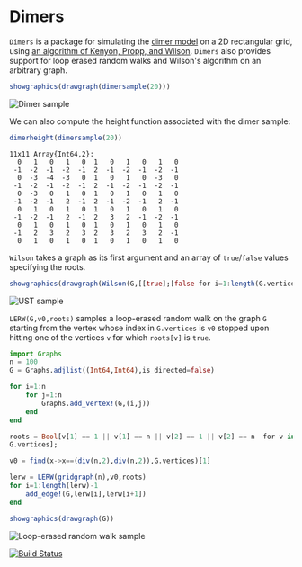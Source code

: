 # Dimers

`Dimers` is a package for simulating the
[dimer model](http://en.wikipedia.org/wiki/Domino_tiling) on a 2D
rectangular grid, using
[an algorithm of Kenyon, Propp, and Wilson](http://arxiv.org/pdf/math/9903025v2.pdf). `Dimers`
also provides support for loop erased random walks and Wilson's algorithm
on an arbitrary graph.

```julia
showgraphics(drawgraph(dimersample(20)))
```

![Dimer sample](https://github.com/sswatson/Dimers.jl/blob/master/images/dimersample.png)

We can also compute the height function associated with the dimer sample:

```julia
dimerheight(dimersample(20))
```

```
11x11 Array{Int64,2}:
  0   1   0   1   0  1   0   1   0   1   0
 -1  -2  -1  -2  -1  2  -1  -2  -1  -2  -1
  0  -3  -4  -3   0  1   0   1   0  -3   0
 -1  -2  -1  -2  -1  2  -1  -2  -1  -2  -1
  0  -3   0   1   0  1   0   1   0   1   0
 -1  -2  -1   2  -1  2  -1  -2  -1   2  -1
  0   1   0   1   0  1   0   1   0   1   0
 -1  -2  -1   2  -1  2   3   2  -1  -2  -1
  0   1   0   1   0  1   0   1   0   1   0
 -1   2   3   2   3  2   3   2   3   2  -1
  0   1   0   1   0  1   0   1   0   1   0
```

`Wilson` takes a graph as its first argument and an array of `true`/`false`
values specifying the roots. 

```julia
showgraphics(drawgraph(Wilson(G,[[true];[false for i=1:length(G.vertices)-1]])))
```

![UST sample](https://github.com/sswatson/Dimers.jl/blob/master/images/USTsample.png)

`LERW(G,v0,roots)` samples a loop-erased random walk on the graph `G`
starting from the vertex whose index in `G.vertices` is `v0` stopped upon
hitting one of the vertices `v` for which `roots[v]` is `true`. 

```julia
import Graphs
n = 100
G = Graphs.adjlist((Int64,Int64),is_directed=false)

for i=1:n
    for j=1:n
        Graphs.add_vertex!(G,(i,j))
    end
end

roots = Bool[v[1] == 1 || v[1] == n || v[2] == 1 || v[2] == n  for v in
G.vertices];

v0 = find(x->x==(div(n,2),div(n,2)),G.vertices)[1]

lerw = LERW(gridgraph(n),v0,roots)
for i=1:length(lerw)-1
    add_edge!(G,lerw[i],lerw[i+1])
end

showgraphics(drawgraph(G))
```

![Loop-erased random walk sample](https://github.com/sswatson/Dimers.jl/blob/master/images/lerwsample.png)

[![Build Status](https://travis-ci.org/sswatson/Dimers.jl.svg?branch=master)](https://travis-ci.org/sswatson/Dimers.jl)

